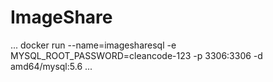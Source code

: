 # ImageShare

...
docker run --name=imagesharesql -e MYSQL_ROOT_PASSWORD=cleancode-123 -p 3306:3306 -d amd64/mysql:5.6
...